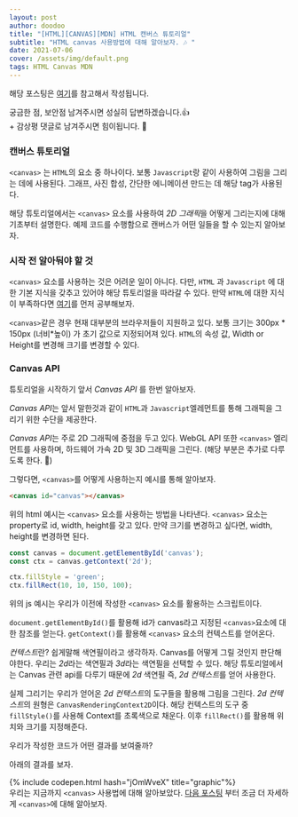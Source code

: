 ```yaml
---
layout: post
author: doodoo
title: "[HTML][CANVAS][MDN] HTML 캔버스 튜토리얼"
subtitle: "HTML canvas 사용방법에 대해 알아보자. 🎶 "
date: 2021-07-06
cover: /assets/img/default.png
tags: HTML Canvas MDN
---
```

해당 포스팅은 [여기](https://developer.mozilla.org/ko/docs/Web/API/Canvas_API/Tutorial)를 참고해서 작성됩니다.

궁금한 점, 보안점 남겨주시면 성실히 답변하겠습니다.👍 <br>
\+ 감상평 댓글로 남겨주시면 힘이됩니다. 🙇


### 캔버스 튜토리얼
`<canvas>` 는 `HTML`의 요소 중 하나이다. 보통 `Javascript`랑 같이 사용하여 그림을 그리는 데에 사용된다. 그래프, 사진 합성, 간단한 에니메이션 만드는 데 해당 tag가 사용된다.

해당 튜토리얼에서는 `<canvas>` 요소를 사용하여 *2D 그래픽*을 어떻게 그리는지에 대해 기초부터 설명한다. 예제 코드를 수행함으로 캔버스가 어떤 일들을 할 수 있는지 알아보자.

### 시작 전 알아둬야 할 것
`<canvas>` 요소를 사용하는 것은 어려운 일이 아니다. 다만, `HTML` 과 `Javascript` 에 대한 기본 지식을 갖추고 있어야 해당 튜토리얼을 따라갈 수 있다. 만약 `HTML`에 대한 지식이 부족하다면 [여기](https://developer.mozilla.org/ko/docs/Learn/HTML)를 먼저 공부해보자.

`<canvas>`같은 경우 현재 대부분의 브라우저들이 지원하고 있다. 보통 크기는 300px \* 150px (너비\*높이) 가 초기 값으로 지정되어져 있다. `HTML`의 속성 값, Width or Height를 변경해 크기를 변경할 수 있다.

### Canvas API
튜토리얼을 시작하기 앞서 *Canvas API* 를 한번 알아보자.

*Canvas API*는 앞서 말한것과 같이 `HTML`과 `Javascript`엘레먼트를 통해 그래픽을 그리기 위한 수단을 제공한다.

*Canvas API*는 주로 2D 그래픽에 중점을 두고 있다. WebGL API 또한 `<canvas>` 엘리먼트를 사용하며, 하드웨어 가속 2D 및 3D 그래픽을 그린다. (해당 부분은 추가로 다루도록 한다. 💪)

그렇다면, `<canvas>`를 어떻게 사용하는지 예시를 통해 알아보자.

```html
<canvas id="canvas"></canvas>
```

위의 html 예시는  `<canvas>` 요소를 사용하는 방법을 나타낸다. `<canvas>` 요소는 property로 id, width, height를 갖고 있다. 만약 크기를 변경하고 싶다면, width, height를 변경하면 된다.

```js
const canvas = document.getElementById('canvas');
const ctx = canvas.getContext('2d');

ctx.fillStyle = 'green';
ctx.fillRect(10, 10, 150, 100);
```

위의 js 예시는 우리가 이전에 작성한 `<canvas>` 요소를 활용하는 스크립트이다.

`document.getElementById()`를 활용해 id가 canvas라고 지정된 `<canvas>`요소에 대한 참조를 얻는다. `getContext()`를 활용해 `<canvas>` 요소의 컨텍스트를 얻어온다.

*컨텍스트*란? 쉽게말해 색연필이라고 생각하자. Canvas를 어떻게 그릴 것인지 판단해야한다. 우리는 *2d*라는 색연필과 *3d*라는 색연필을 선택할 수 있다. 해당 튜토리얼에서는 Canvas 관련 api를 다루기 때문에 *2d* 색연필 즉, *2d 컨텍스트*를 얻어 사용한다.

실제 그리기는 우리가 얻어온 *2d 컨택스트*의 도구들을 활용해 그림을 그린다. *2d 컨텍스트*의 원형은 `CanvasRenderingContext2D`이다. 해당 컨텍스트의 도구 중 `fillStyle()`를 사용해 Context를 초록색으로 채운다. 이후 `fillRect()`를 활용해 위치와 크기를 지정해준다.

우리가 작성한 코드가 어떤 결과를 보여줄까?

아래의 결과를 보자.

{% include codepen.html hash="jOmWveX" title="graphic"%}
<br>
우리는 지금까지 `<canvas>` 사용법에 대해 알아보았다. [다음 포스팅](http://localhost:4000/2021/07/08/canvas_2.html) 부터 조금 더 자세하게 `<canvas>`에 대해 알아보자.
